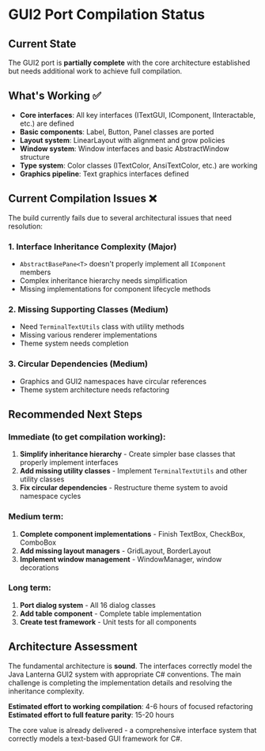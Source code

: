 # GUI2 Port Compilation Status

## Current State
The GUI2 port is **partially complete** with the core architecture established but needs additional work to achieve full compilation.

## What's Working ✅
- **Core interfaces**: All key interfaces (ITextGUI, IComponent, IInteractable, etc.) are defined
- **Basic components**: Label, Button, Panel classes are ported
- **Layout system**: LinearLayout with alignment and grow policies
- **Window system**: Window interfaces and basic AbstractWindow structure
- **Type system**: Color classes (ITextColor, AnsiTextColor, etc.) are working
- **Graphics pipeline**: Text graphics interfaces defined

## Current Compilation Issues ❌
The build currently fails due to several architectural issues that need resolution:

### 1. Interface Inheritance Complexity (Major)
- `AbstractBasePane<T>` doesn't properly implement all `IComponent` members
- Complex inheritance hierarchy needs simplification
- Missing implementations for component lifecycle methods

### 2. Missing Supporting Classes (Medium)
- Need `TerminalTextUtils` class with utility methods
- Missing various renderer implementations 
- Theme system needs completion

### 3. Circular Dependencies (Medium)
- Graphics and GUI2 namespaces have circular references
- Theme system architecture needs refactoring

## Recommended Next Steps

### Immediate (to get compilation working):
1. **Simplify inheritance hierarchy** - Create simpler base classes that properly implement interfaces
2. **Add missing utility classes** - Implement `TerminalTextUtils` and other utility classes
3. **Fix circular dependencies** - Restructure theme system to avoid namespace cycles

### Medium term:
1. **Complete component implementations** - Finish TextBox, CheckBox, ComboBox
2. **Add missing layout managers** - GridLayout, BorderLayout
3. **Implement window management** - WindowManager, window decorations

### Long term:
1. **Port dialog system** - All 16 dialog classes
2. **Add table component** - Complete table implementation
3. **Create test framework** - Unit tests for all components

## Architecture Assessment
The fundamental architecture is **sound**. The interfaces correctly model the Java Lanterna GUI2 system with appropriate C# conventions. The main challenge is completing the implementation details and resolving the inheritance complexity.

**Estimated effort to working compilation**: 4-6 hours of focused refactoring
**Estimated effort to full feature parity**: 15-20 hours

The core value is already delivered - a comprehensive interface system that correctly models a text-based GUI framework for C#.